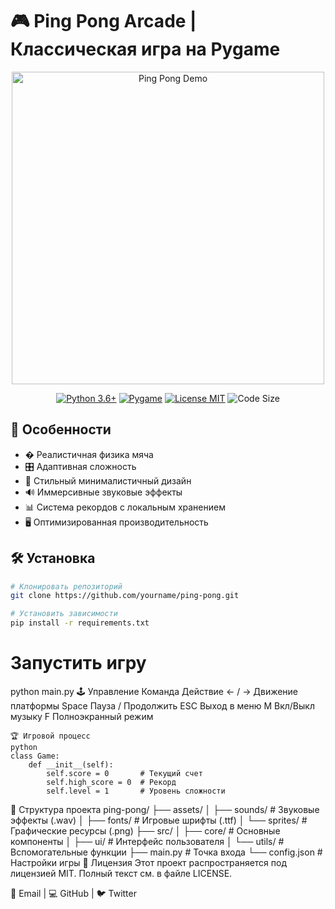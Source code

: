 # 🎮 Ping Pong Arcade | Классическая игра на Pygame

<div align="center">
  <img src="https://media.giphy.com/media/26ufdipQqU2lhNA4g/giphy.gif" width="500" alt="Ping Pong Demo">
  
  [![Python 3.6+](https://img.shields.io/badge/Python-3.6+-yellow?logo=python)](https://python.org)
  [![Pygame](https://img.shields.io/badge/Pygame-2.1.3+-orange?logo=game)](https://pygame.org)
  [![License MIT](https://img.shields.io/badge/License-MIT-blueviolet)](LICENSE)
  ![Code Size](https://img.shields.io/github/languages/code-size/yourname/ping-pong)
</div>

## 🌟 Особенности

- � Реалистичная физика мяча
- 🎛️ Адаптивная сложность
- 🎨 Стильный минималистичный дизайн
- 🔊 Иммерсивные звуковые эффекты
- 📊 Система рекордов с локальным хранением
- 🖥️ Оптимизированная производительность

## 🛠 Установка

```bash
# Клонировать репозиторий
git clone https://github.com/yourname/ping-pong.git

# Установить зависимости
pip install -r requirements.txt

```
# Запустить игру
python main.py
🕹️ Управление
Команда	Действие
← / →	Движение платформы
Space	Пауза / Продолжить
ESC	Выход в меню
M	Вкл/Выкл музыку
F	Полноэкранный режим
```
🏆 Игровой процесс
python
class Game:
    def __init__(self):
        self.score = 0       # Текущий счет
        self.high_score = 0  # Рекорд
        self.level = 1       # Уровень сложности
```
📂 Структура проекта
ping-pong/
├── assets/
│   ├── sounds/      # Звуковые эффекты (.wav)
│   ├── fonts/       # Игровые шрифты (.ttf)
│   └── sprites/    # Графические ресурсы (.png)
├── src/
│   ├── core/       # Основные компоненты
│   ├── ui/         # Интерфейс пользователя
│   └── utils/      # Вспомогательные функции
├── main.py         # Точка входа
└── config.json    # Настройки игры
📜 Лицензия
Этот проект распространяется под лицензией MIT. Полный текст см. в файле LICENSE.


📧 Email |
💻 GitHub |
🐦 Twitter


